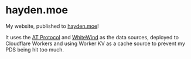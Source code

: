 # hayden.moe

My website, published to [hayden.moe](https://hayden.moe)!

It uses the [AT Protocol](https://atproto.com) and
[WhiteWind](https://whtwnd.com/) as the data sources, deployed to Cloudflare
Workers and using Worker KV as a cache source to prevent my PDS being hit too
much.
